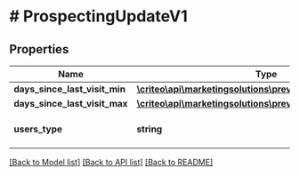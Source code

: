 # # ProspectingUpdateV1

## Properties

Name | Type | Description | Notes
------------ | ------------- | ------------- | -------------
**days_since_last_visit_min** | [**\criteo\api\marketingsolutions\preview\Model\NillableInt32**](NillableInt32.md) |  | [optional]
**days_since_last_visit_max** | [**\criteo\api\marketingsolutions\preview\Model\NillableInt32**](NillableInt32.md) |  | [optional]
**users_type** | **string** | Type of users to target | [optional]

[[Back to Model list]](../../README.md#models) [[Back to API list]](../../README.md#endpoints) [[Back to README]](../../README.md)
